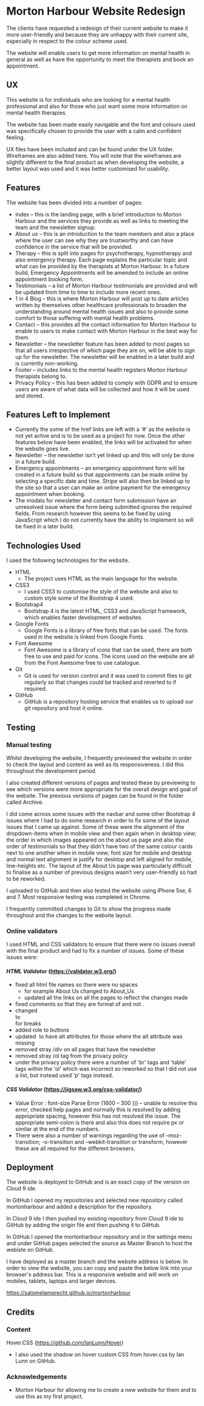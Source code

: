 # Morton Harbour Website Redesign
The clients have requested a redesign of their current website to make it more user-friendly and because they are unhappy with their current site, especially in respect to the colour scheme used.

The website will enable users to get more information on mental health in general as well as have the opportunity to meet the therapists and book an appointment.

## UX

This website is for individuals who are looking for a mental health professional and also for those who just want some more information on mental health therapies.  

The website has been made easily navigable and the font and colours used was specifically chosen to provide the user with a calm and confident feeling.

UX files have been included and can be found under the UX folder.  Wireframes are also added here.  You will note that the wireframes are slightly different to the final product as when developing the website, a better layout was used and it was better customised for usability.

## Features

The website has been divided into a number of pages:

* Index – this is the landing page, with a brief introduction to Morton Harbour and the services they provide as well as links to meeting the team and the newsletter signup.
* About us – this is an introduction to the team members and also a place where the user can see why they are trustworthy and can have confidence in the service that will be provided.
* Therapy – this is split into pages for psychotherapy, hypnotherapy and also emergency therapy.  Each page explains the particular topic and what can be provided by the therapists at Morton Harbour.  In a future build, Emergency Appointments will be amended to include an online appointment booking form.
* Testimonials – a list of Morton Harbour testimonials are provided and will be updated from time to time to include more recent ones.
* 1 in 4 Blog – this is where Morton Harbour will post up to date articles written by themselves other healthcare professionals to broaden the understanding around mental health issues and also to provide some comfort to those suffering with mental health problems.
* Contact – this provides all the contact information for Morton Harbour to enable to users to make contact with Morton Harbour in the best way for them.
* Newsletter – the newsletter feature has been added to most pages so that all users irrespective of which page they are on, will be able to sign up for the newsletter.  The newsletter will be enabled in a later build and is currently non-working.
* Footer – includes links to the mental health registers Morton Harbour therapists belong to.
* Privacy Policy – this has been added to comply with GDPR and to ensure users are aware of what data will be collected and how it will be used and stored.

## Features Left to Implement

* Currently the some of the href links are left with a ‘#’ as the website is not yet active and is to be used as a project for now.  Once the other features below have been enabled, the links will be activated for when the website goes live.
* Newsletter – the newsletter isn’t yet linked up and this will only be done in a future build.
* Emergency appointments – an emergency appointment form will be created in a future build so that appointments can be made online by selecting a specific date and time.  Stripe will also then be linked up to the site so that a user can make an online payment for the emergency appointment when booking.
* The modals for newsletter and contact form submission have an unresolved issue where the form being submitted ignores the required fields.  From research however this seems to be fixed by using JavaScript which I do not currently have the ability to implement so will be fixed in a later build.

## Technologies Used

I used the following technologies for the website.

- HTML
    - The project uses HTML as the main language for the website.
- CSS3 
    - I used CSS3 to customise the style of the website and also to custom style some of the Bootstrap 4 used.
- Bootstrap4
    - Bootstrap 4 is the latest HTML, CSS3 and JavaScript framework, which enables faster development of websites.
- Google Fonts 
    - Google Fonts is a library of free fonts that can be used.  The fonts used in the website is linked from Google Fonts.
- Font Awesome
    - Font Awesome is a library of icons that can be used, there are both free to use and paid for icons.  The icons used on the website are all from the Font Awesome free to use catalogue.
- Git 
    - Git is used for version control and it was used to commit files to git regularly so that changes could be tracked and reverted to if required.
- GitHub
    - GitHub is a repository hosting service that enables us to upload our git repository and host it online.

## Testing

### **Manual testing** 

Whilst developing the website, I frequently previewed the website in order to check the layout and content as well as its responsiveness.  I did this throughout the development period.  

I also created different versions of pages and tested these by previewing to see which versions were more appropriate for the overall design and goal of the website.  The previous versions of pages can be found in the folder called Archive.  

I did come across some issues with the navbar and some other Bootstrap 4 issues where I had to do some research in order to fix some of the layout issues that I came up against.  Some of these were the alignment of the dropdown-items when in mobile view and then again when in desktop view; the order in which images appeared on the about us page and also the order of testimonials so that they didn’t have two of the same colour cards next to one another when in mobile view; font size for mobile and desktop and normal text alignment ie justify for desktop and left aligned for mobile, line-heights etc.  The layout of the About Us page was particularly difficult to finalise as a number of previous designs wasn’t very user-friendly so had to be reworked.

I uploaded to GitHub and then also tested the website using iPhone 5se, 6 and 7.  Most responsive testing was completed in Chrome.

I frequently committed changes to Git to show the progress made throughout and the changes to the website layout.

### **Online validators**

I used HTML and CSS validators to ensure that there were no issues overall with the final product and had to fix a number of issues.  Some of these issues were:

#### *HTML Validator* (https://validator.w3.org/)

- fixed all html file names so there were no spaces
    - for example About Us changed to About_Us
    - updated all the links on all the pages to reflect the changes made
- fixed comments so that they are format of <!--comment--> and not <!-------comment-->.  
- changed </br> to <br> for breaks
- added role to buttons
- updated <img> to have alt attributes for those where the alt attribute was missing
- removed stray /div on all pages that have the newsletter
- removed stray /ol tag from the privacy policy
- under the privacy policy there were a number of 'br' tags and 'table' tags within the 'ol' which was incorrect so reworked so that I did not use a list, but instead used 'p' tags instead.

#### *CSS Validator* (https://jigsaw.w3.org/css-validator/)

* Value Error : font-size Parse Error (1600 – 300 ))) – unable to resolve this error, checked help pages and normally this is resolved by adding appropriate spacing, however this has not resolved the issue.  The appropriate semi-colon is there and also this does not require px or similar at the end of the numbers.
* There were also a number of warnings regarding the use of –moz-transition; -o-transition and –webkit-transition or transform, however these are all required for the different browsers.

## Deployment

The website is deployed to GitHub and is an exact copy of the version on Cloud 9 ide.  

In GitHub I opened my repositories and selected new repository called mortonharbour and added a description for the repository.

In Cloud 9 ide I then pushed my existing repository from Cloud 9 ide to GitHub by adding the origin file and then pushing it to GitHub.

In GitHub I opened the mortonharbour repository and in the settings menu and under GitHub pages selected the source as Master Branch to host the webiste on GitHub.

I have deployed as a master branch and the website address is below.  In order to view the website, you can copy and paste the below link into your browser's address bar.  This is a responsive website and will work on mobiles, tablets, laptops and larger devices.

https://salomelamprecht.github.io/mortonharbour 


## Credits

### Content

Hover.CSS (https://github.com/IanLunn/Hover)

* I also used the shadow on hover custom CSS from hover.css by Ian Lunn on GitHub.

### Acknowledgements

* Morton Harbour for allowing me to create a new website for them and to use this as my first project.

